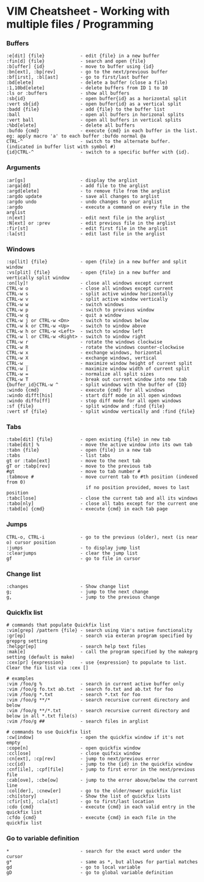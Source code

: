 # VIM Cheatsheet - Working with multiple files / Programming

### Buffers

    :e[dit] {file}             - edit {file} in a new buffer
    :fin[d] {file}             - search and open {file}
    :b[uffer] {id}             - move to buffer using {id}
    :bn[ext], :bp[rev]         - go to the next/previous buffer
    :bf[irst], :bl[ast]        - go to first/last buffer
    :bd[elete]                 - delete a buffer (close a file)
    :1,10bd[elete]             - delete buffers from ID 1 to 10
    :ls or :buffers            - show all buffers
    :sb{id}                    - open buffer{id} as a horizontal split
    :vert sb{id}               - open buffer{id} as a vertical split
    :badd {file}               - add {file} to the buffer list
    :ball                      - open all buffers in horizonal splits
    :vert ball                 - open all buffers in vertical splits
    :%bd[elete]                - delete all buffers
    :bufdo {cmd}               - execute {cmd} in each buffer in the list. eg: apply macro 'a' to each buffer :bufdo normal @a
    CTRL-^                     - switch to the alternate buffer. (indicated in buffer list with symbol #)
    {id}CTRL-^                 - switch to a specific buffer with {id}.
    
### Arguments

    :ar[gs]                    - display the arglist
    :arga[dd]                  - add file to the arglist
    :argd[elete]               - to remove file from the arglist
    :argdo update              - save all changes to arglist
    :argdo undo                - undo changes to your arglist
    :argdo                     - execute a command on every file in the arglist
    :n[ext]                    - edit next file in the arglist
    :N[ext] or :prev           - edit previous file in the arglist
    :fir[st]                   - edit first file in the arglist
    :la[st]                    - edit last file in the arglist

### Windows
    
    :sp[lit] {file}            - open {file} in a new buffer and split window
    :vs[plit] {file}           - open {file} in a new buffer and vertically split window
    :on[ly]!                   - close all windows except current
    CTRL-w o                   - close all windows except current
    CTRL-w s                   - split active window horizontally
    CTRL-w v                   - split active window vertically
    CTRL-w w                   - switch windows
    CTRL-w p                   - switch to previous window
    CTRL-w q                   - quit a window
    CTRL-w j or CTRL-w <Dn>    - switch to windows below
    CTRL-w k or CTRL-w <Up>    - switch to window above
    CTRL-w h or CTRL-w <Left>  - switch to window left
    CTRL-w l or CTRL-w <Right> - switch to window right
    CTRL-w r                   - rotate the windows clockwise
    CTRL-w R                   - rotate the windows counter-clockwise
    CTRL-w x                   - exchange windows, horizontal
    CTRL-w X                   - exchange windows, vertical
    CTRL-w _                   - maximize window height of current split
    CTRL-w |                   - maximize window width of current split
    CTRL-w =                   - normalize all split sizes
    CTRL-w T                   - break out current window into new tab
    {buffer_id}CTRL-w ^        - split windows with the buffer of {ID}
    :windo {cmd}               - execute {cmd} for all windows
    :windo difft[his]          - start diff mode in all open windows
    :windo diffo[ff]           - stop diff mode for all open windows
    :sf {file}                 - split window and :find {file}
    :vert sf {file}            - split window vertically and :find {file}

### Tabs

    :tabe[dit] {file}          - open existing {file} in new tab
    :tabe[dit] %               - move the active window into its own tab
    :tabn {file}               - open {file} in a new tab
    :tabs                      - list tabs
    gt or :tabn[ext]           - move to the next tab
    gT or :tabp[rev]           - move to the previous tab
    #gt                        - move to tab number #
    :tabmove #                 - move current tab to #th position (indexed from 0)
                                 if no position provided, moves to last position
    :tabc[lose]                - close the current tab and all its windows
    :tabo[nly]                 - close all tabs except for the current one
    :tabd[o] {cmd}             - execute {cmd} in each tab page

### Jumps

    CTRL-o, CTRL-i             - go to the previous (older), next (is near o) cursor position
    :jumps                     - to display jump list
    :clearjumps                - clear the jump list
    gf                         - go to file in cursor

### Change list
    :changes                   - Show change list
    g;                         - jump to the next change
    g,                         - jump to the previous change

### Quickfix list
    # commands that populate Quickfix list
    :vim[grep] /pattern {file} - search using Vim's native functionality
    :gr[ep]                    - search via exteran program specified by grepprg setting
    :helpgr[ep]                - search help text files
    :mak[e]                    - call the program specified by the makeprg setting (default is make)
    :cex[pr] {expression}      - use {expression} to populate to list. Clear the fix list via :cex []
   
    # examples
    :vim /foo/g %              - search in current active buffer only
    :vim /foo/g fo.txt ab.txt  - search fo.txt and ab.txt for foo
    :vim /foo/g *.txt          - search *.txt for foo
    :vim /foo/g **/*           - search recursive current directory and below
    :vim /foo/g **/*.txt       - search recursive current directory and below in all *.txt file(s)
    :vim /foo/g ##             - search files in arglist
    
    # commands to use Quickfix list
    :cw[indow]                 - open the quickfix window if it's not empty
    :cope[n]                   - open quickfix window
    :ccl[ose]                  - close quifxix window
    :cn[ext], :cp[rev]         - jump to next/previous error
    :cc{id}                    - jump to the {id} in the quickfix window
    :cnf[ile], :cpf[file]      - jump to first error in the next/previous file
    :cab[ove], :cbe[ow]        - jump to the error above/below the current line
    :col[der], :cnew[er]       - go to the older/newer quickfix list
    :chi[story]                - Show the list of quickfix lists
    :cfir[st], :cla[st]        - go to first/last location
    :cdo {cmd}                 - execute {cmd} in each valid entry in the quickfix list
    :cfdo {cmd}                - execute {cmd} in each file in the quickfix list

### Go to variable definition
    *                          - search for the exact word under the cursor
    g*                         - same as *, but allows for partial matches
    gd                         - go to local variable
    gD                         - go to global variable definition


 
